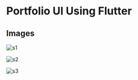 # Portfolio UI Using Flutter

## Images

![s1](https://user-images.githubusercontent.com/71263421/128835017-e239c068-0c35-4da6-b9ae-14fc3c4b27fe.png)

![s2](https://user-images.githubusercontent.com/71263421/128835026-1bfac53c-fe4d-42db-b589-2f5d90f91177.png)

![s3](https://user-images.githubusercontent.com/71263421/128835030-c0ff9b16-d1bf-44e2-8619-f207724b1740.png)
